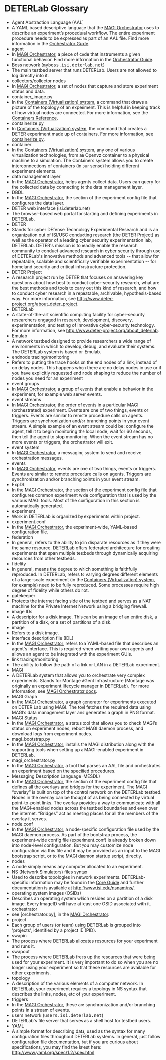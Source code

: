 # DETERLab Glossary
<ul class="definition-list">
  <li class="term">Agent Abstraction Language (AAL)</li>
  <li class="definition">A YAML based descriptive language that the <a href="/orchestrator/orchestrator-quickstart/">MAGI Orchestrator</a> uses to describe an experiment’s procedural workflow. The entire experiment procedure needs to be expressed as part of an AAL file. Find more information in the <a href="/orchestrator/orchestrator-guide/#step-1-write-the-aal-file">Orchestrator Guide</a>.</li>
  <li class="term">agent</li>
  <li class="definition">In <a href="/orchestrator/orchestrator-quickstart/">MAGI Orchestrator</a>, a piece of code that instruments a given functional behavior. Find more information in the <a href="/orchestrator/orchestrator-guide/#Agents">Orchestrator Guide</a>.</li>
  <li class="term">Boss network (<tt>myboss.isi.deterlab.net</tt>)</li>
  <li class="definition">The main testbed server that runs DETERLab. Users are not allowed to log directly into it.</li>
  <li class="term">collectors/collector nodes</li>
  <li class="definition">In <a href="/orchestrator/orchestrator-quickstart/">MAGI Orchestrator</a>, a set of nodes that capture and store experiment status and data.</li>
  <li class="term">container_image.py</li>
  <li class="definition">In the <a href="/containers/containers-quickstart/">Containers (Virtualization) system</a>, a command that draws a picture of the topology of an experiment. This is helpful in keeping track of how virtual nodes are connected. For more information, see the <a href="/containers/containers-reference/#container_image.py">Containers Reference</a>.</li>
  <li class="term">containerize.py</li>
  <li class="definition">In <a href="/containers/containers-quickstart/">Containers (Virtualization) system</a>, the command that creates a DETER experiment made up of containers. For more information, see <a href="/containers/containers-reference/#containerizepy">containerize.py</a>.</li>
  <li class="term">container</li>
  <li class="definition">In the <a href="/containers/containers-quickstart/">Containers (Virtualization) system</a>, any one of various virtualization technologies, from an Openvz container to a physical machine to a simulation. The Containers system allows you to create interconnections of containers (in our sense) holding different experiment elements.</li>
  <li class="term">data management layer</li>
  <li class="definition">In the <a href="/orchestrator/orchestrator-quickstart/">MAGI Orchestrator</a>, helps agents collect data. Users can query for the collected data by connecting to the data management layer.</li>
  <li class="term">DBDL</li>
  <li class="definition">In the <a href="/orchestrator/orchestrator-quickstart/">MAGI Orchestrator</a>, the section of the experiment config file that configures the data layer.</li>
  <li class="term">DETER web interface (isi.deterlab.net)</li>
  <li class="definition">The browser-based web portal for starting and defining experiments in DETERLab. </li>
  <li class="term">DETER</li>
  <li class="definition">Stands for cyber DEfense Technology Experimental Research and is an organization out of ISI/USC conducting research (the DETER Project) as well as the operator of a leading cyber security experimentation lab, DETERLab. DETER's mission is to readily enable the research community to conduct advanced research in cyber security through use of DETERLab's innovative methods and advanced tools -- that allow for repeatable, scalable and scientifically verifiable experimentation -- for homeland security and critical infrastructure protection.</li>
  <li class="term">DETER Project</li>
  <li class="definition">A research project run by DETER that focuses on answering key questions about how best to conduct cyber-security research, what are the best methods and tools to carry out this kind of research, and how to conduct cyber research in a repeatable, archivable, hypothesis-based way. For more information, see <a href="http://www.deter-project.org/about_deter_project" class="ext-link">http://www.deter-project.org/about_deter_project</a>.</li>
  <li class="term">DETERLab</li>
  <li class="definition">A state-of-the-art scientific computing facility for cyber-security researchers engaged in research, development, discovery, experimentation, and testing of innovative cyber-security technology. For more information, see <a href="http://www.deter-project.org/about_deterlab" class="ext-link">http://www.deter-project.org/about_deterlab</a>.</li>
  <li class="term">Emulab</li>
  <li class="definition">A network testbed designed to provide researchers a wide range of environments in which to develop, debug, and evaluate their systems. The DETERLab system is based on Emulab.</li>
  <li class="term">endnode tracing/monitoring</li>
  <li class="definition">Refers to putting the trace hooks on the end nodes of a link, instead of on delay nodes. This happens when there are no delay nodes in use or if you have explicitly requested end node shaping to reduce the number of nodes you need for an experiment.</li>
  <li class="term">event groups</li>
  <li class="definition">In <a href="/orchestrator/orchestrator-quickstart/">MAGI Orchestrator</a>, a group of events that enable a behavior in the experiment, for example web server events.</li>
  <li class="term">event streams</li>
  <li class="definition">In <a href="/orchestrator/orchestrator-quickstart/">MAGI Orchestrator</a>, the order of events in a particular MAGI (orchestrated) experiment. Events are one of two things, events or triggers. Events are similar to remote procedure calls on agents. Triggers are synchronization and/or branching points in your event stream.  A simple example of an event stream could be: configure the agent, tell it to begin monitoring the local node, wait for 60 seconds, then tell the agent to stop monitoring. When the event stream has no more events or triggers, the orchestrator will exit.</li>
  <li class="term">event system</li>
  <li class="definition">In <a href="/orchestrator/orchestrator-quickstart/">MAGI Orchestrator</a>, a messaging system to send and receive orchestration messages.</li>
  <li class="term">events</li>
  <li class="definition">In <a href="/orchestrator/orchestrator-quickstart/">MAGI Orchestrator</a>, events are one of two things, events or triggers. Events are similar to remote procedure calls on agents. Triggers are synchronization and/or branching points in your event stream. </li>
  <li class="term">ExpDL</li>
  <li class="definition">In the <a href="/orchestrator/orchestrator-quickstart/">MAGI Orchestrator</a>, the section of the experiment config file that configures common experiment wide configuration that is used by the various MAGI tools. Most of the configuration in this section is automatically generated.</li>
  <li class="term">experiment</li>
  <li class="definition">Work in DETERLab is organized by experiments within project.</li>
  <li class="term">experiment.conf</li>
  <li class="definition">In the <a href="/orchestrator/orchestrator-quickstart/">MAGI Orchestrator</a>, the experiment-wide, YAML-based configuration file.</li>
  <li class="term">federation</li>
  <li class="definition">In general, refers to the ability to join disparate resources as if they were the same resource. DETERLab offers federated  architecture for creating experiments that span multiple testbeds through dynamically acquiring resources from other testbeds. </li>
  <li class="term">fidelity</li>
  <li class="definition">In general, means the degree to which something is faithfully reproduced. In DETERLab, refers to varying degrees different elements of a large-scale experiment (in the <a href="/containers/containers-quickstart/">Containers (Virtualization) system</a>, for example) need to be fully reproduced. Some processes require high degree of fidelity while others do not. </li>
  <li class="term">gatekeeper</li>
  <li class="definition">Protects the internet facing side of the testbed and serves as a NAT machine for the Private Internet Network using a bridging firewall. </li>
  <li class="term">image IDs</li>
  <li class="definition">A descriptor for a disk image. This can be an image of an entire disk, a partition of a disk, or a set of partitions of a disk.</li>
  <li class="term">image</li>
  <li class="definition">Refers to a disk image.</li>
  <li class="term">interface description file (IDL)</li>
  <li class="definition">In the <a href="/orchestrator/orchestrator-quickstart/">MAGI Orchestrator</a>, refers to a YAML-based file that describes an agent's interface. This is required when writing your own agents and allows an agent to be integrated with the experiment GUIs.</li>
  <li class="term">link tracing/monitoring</li>
  <li class="definition">The ability to follow the path of a link or LAN in a DETERLab experiment.</li>
  <li class="term">MAGI</li>
  <li class="definition">A DETERLab system that allows you to orchestrate very complex experiments. Stands for Montage AGent Infrastructure (Montage was originally an experiment lifecycle manager in DETERLab). For more information, see <a href="/orchestrator/orchestrator-quickstart/">MAGI Orchestrator docs</a>.</li>
  <li class="term">MAGI Graph</li>
  <li class="definition">In the <a href="/orchestrator/orchestrator-quickstart/">MAGI Orchestrator</a>, a graph generator for experiments executed on DETER Lab using MAGI. The tool fetches the required data using MAGI’s data management layer and generates a graph in PNG format.</li>
  <li class="term">MAGI Status</li>
  <li class="definition">In the <a href="/orchestrator/orchestrator-quickstart/">MAGI Orchestrator</a>, a status tool that allows you to check MAGI’s status on experiment nodes, reboot MAGI daemon process, and download logs from experiment nodes.</li>
  <li class="term">magi_bootstrap.py</li>
  <li class="definition">In the <a href="/orchestrator/orchestrator-quickstart/">MAGI Orchestrator</a>, installs the MAGI distribution along with the supporting tools when setting up a MAGI-enabled experiment in DETERLab.</li>
  <li class="term">magi_orchestrator.py</li>
  <li class="definition">In the <a href="/orchestrator/orchestrator-quickstart/">MAGI Orchestrator</a>, a tool that parses an AAL file and orchestrates an experiment based on the specified procedures.</li>
  <li class="term">Messaging Description Language (MESDL)</li>
  <li class="definition">In the <a href="/orchestrator/orchestrator-quickstart/">MAGI Orchestrator</a>, the section of the experiment config file that defines all the overlays and bridges for the experiment. The MAGI “overlay” is built on top of the control network on the DETERLab testbed. Nodes in the overlay can be thought of as being connected by virtual point-to-point links. The overlay provides a way to communicate with all the MAGI-enabled nodes across the testbed boundaries and even over the internet. “Bridges” act as meeting places for all the members of the overlay it serves.</li>
  <li class="term">node.conf</li>
  <li class="definition">In the <a href="/orchestrator/orchestrator-quickstart/">MAGI Orchestrator</a>, a node-specific configuration file used by the MAGI daemon process. As part of the bootstrap process, the experiment-wide config file (experiment.conf) is already broken down into node-level configuration. But you may customize node configuration via this file and it may be provided as an input to the MAGI bootstrap script, or to the MAGI daemon startup script, directly.</li>
  <li class="term">nodes</li>
  <li class="definition">A node simply means any computer allocated to an experiment.</li>
  <li class="term">NS (Network Simulators) files syntax</li>
  <li class="definition">Used to describe topologies in network experiments. DETERLab-specific information may be found in the <a href="/core/core-guide/#Step1:Designthetopology">Core Guide</a> and further documentation is available at <a href="http://www.isi.edu/nsnam/ns/" class="ext-link">http://www.isi.edu/nsnam/ns/</a>.</li>
  <li class="term">operating system images (OSIDs)</li>
  <li class="definition">Describes an operating system which resides on a partition of a disk image. Every ImageID will have at least one OSID associated with it.</li>
  <li class="term">orchestrator</li>
  <li class="definition">see [orchestrator.py], in the <a href="/orchestrator/orchestrator-quickstart/">MAGI Orchestrator</a>.</li>
  <li class="term">project</li>
  <li class="definition">Each group of users (or team) using DETERLab is grouped into 'projects', identified by a project ID (PID).</li>
  <li class="term">swapin</li>
  <li class="definition">The process where DETERLab allocates resources for your experiment and runs it.</li>
  <li class="term">swapout</li>
  <li class="definition">The process where DETERLab frees up the resources that were being used for your experiment. It is very important to do so when you are no longer using your experiment so that these resources are available for other experiments.</li>
  <li class="term">topology</li>
  <li class="definition">A description of the various elements of a computer network. In DETERLab, your experiment requires a topology in NS syntax that describes the links, nodes, etc of your experiment.</li>
  <li class="term">triggers</li>
  <li class="definition">In the <a href="/orchestrator/orchestrator-quickstart/">MAGI Orchestrator</a>, these are synchronization and/or branching points in a stream of events.</li>
  <li class="term">users network (<tt>users.isi.deterlab.net</tt>)</li>
  <li class="definition">DETERLab's file server that serves as a shell host for testbed users. </li>
  <li class="term">YAML</li>
  <li class="definition">A simple format for describing data, used as the syntax for many configuration files throughout DETERLab systems. In general, just follow configuration file documentation, but if you are curious about specifications, you may find the latest here: <a href="http://www.yaml.org/spec/1.2/spec.html" class="ext-link">http://www.yaml.org/spec/1.2/spec.html</a></li>
</dl>

